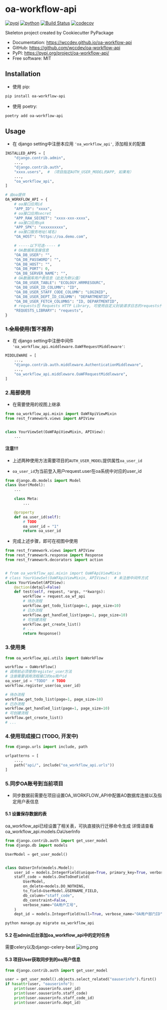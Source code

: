 # oa-workflow-api


[![pypi](https://img.shields.io/pypi/v/oa-workflow-api.svg)](https://pypi.org/project/oa-workflow-api/)
[![python](https://img.shields.io/pypi/pyversions/oa-workflow-api.svg)](https://pypi.org/project/oa-workflow-api/)
[![Build Status](https://github.com/wccdev/oa-workflow-api/actions/workflows/dev.yml/badge.svg)](https://github.com/wccdev/oa-workflow-api/actions/workflows/dev.yml)
[![codecov](https://codecov.io/gh/wccdev/oa-workflow-api/branch/main/graphs/badge.svg)](https://codecov.io/github/wccdev/oa-workflow-api)



Skeleton project created by Cookiecutter PyPackage


* Documentation: <https://wccdev.github.io/oa-workflow-api>
* GitHub: <https://github.com/wccdev/oa-workflow-api>
* PyPI: <https://pypi.org/project/oa-workflow-api/>
* Free software: MIT


## Installation
- 使用 pip:
```bash
pip install oa-workflow-api

```
- 使用 poetry:
```bash
poetry add oa-workflow-api
```

## Usage
- 在 django setting中注册本应用 `'oa_workflow_api'`, 添加相关的配置
```python
INSTALLED_APPS = [
    "django.contrib.admin",
    ...,
    "django.contrib.auth",
    "xxxx.users",  # （项目指定AUTH_USER_MODEL的APP, 如果有）
    ...,
    "oa_workflow_api",
]

# 由oa提供
OA_WORKFLOW_API = {
    # oa接口应用id
    "APP_ID": "xxxx",
    # oa接口应用secret
    "APP_RAW_SECRET": "xxxx-xxx-xxxx",
    # oa接口应用spk
    "APP_SPK": "xxxxxxxxxx",
    # oa接口服务地址(域名)
    "OA_HOST": "https://oa.demo.com",

    # -----以下可选----- #
    # OA数据库连接信息
    "OA_DB_USER": "",
    "OA_DB_PASSWORD": "",
    "OA_DB_HOST": "",
    "OA_DB_PORT": 0,
    "OA_DB_SERVER_NAME": "",
    # OA数据库用户表信息（此处为默认值）
    "OA_DB_USER_TABLE": "ECOLOGY.HRMRESOURC",
    "OA_DB_USER_ID_COLUMN": "ID",
    "OA_DB_USER_STAFF_CODE_COLUMN": "LOGINID",
    "OA_DB_USER_DEPT_ID_COLUMN": "DEPARTMENTID",
    "OA_DB_USER_FETCH_COLUMNS": "ID, DEPARTMENTID",
    # requests包 Requests HTTP Library, 可使用自定义封装请求日志的requests代替
    "REQUESTS_LIBRARY": "requests",
}
```

### ~~1.全局使用~~(暂不推荐)
- 在 django setting中注册中间件 `'oa_workflow_api.middleware.OaWFRequestMiddleware'`:
```python
MIDDLEWARE = [
    ...,
    "django.contrib.auth.middleware.AuthenticationMiddleware",
    ...,
    "oa_workflow_api.middleware.OaWFRequestMiddleware",
]
```


### 2.局部使用
- 在需要使用的视图上继承
```python
from oa_workflow_api.mixin import OaWFApiViewMixin
from rest_framework.views import APIView


class YourViewSet(OaWFApiViewMixin, APIView):
    ...
```

#### 注意!!!
- 上述两种使用方法需要项目的`AUTH_USER_MODEL`提供属性`oa_user_id`

- `oa_user_id`为当前登入用户request.user在oa系统中对应的user_id
```python
from django.db.models import Model
class User(Model):
    ...

    class Meta:
        ...

    @property
    def oa_user_id(self):
        # TODO
        oa_user_id = "1"
        return oa_user_id
```

- 完成上述步骤，即可在视图中使用
```python
from rest_framework.views import APIView
from rest_framework.response import Response
from rest_framework.decorators import action


# from oa_workflow_api.mixin import OaWFApiViewMixin
# class YourViewSet(OaWFApiViewMixin, APIView):  # 未注册中间件方式
class YourViewSet(APIView):
    @action(detail=False)
    def test(self, request, *args, **kwargs):
        workflow = request.oa_wf_api
        # 待办流程
        workflow.get_todo_list(page=1, page_size=10)
        # 已办流程
        workflow.get_handled_list(page=1, page_size=10)
        # 可创建流程
        workflow.get_create_list()
        # ...
        return Response()
```

### 3.使用类
```python
from oa_workflow_api.utils import OaWorkFlow

workflow = OaWorkFlow()
# 调用前必须使用register_user方法
# 注册需要调用流程接口的oa用户id
oa_user_id = "TODO"  # TODO
workflow.register_user(oa_user_id)

# 待办流程
workflow.get_todo_list(page=1, page_size=10)
# 已办流程
workflow.get_handled_list(page=1, page_size=10)
# 可创建流程
workflow.get_create_list()
# ...
```

### 4.使用现成接口 (TODO, 开发中)
```python
from django.urls import include, path

urlpatterns = [
    ...,
    path("api/", include("oa_workflow_api.urls"))
]
```

### 5.同步OA账号到当前项目
- 同步数据前需要在项目设置OA_WORKFLOW_API中配置AO数据库连接以及指定用户表信息
#### 5.1 设置保存数据的表
oa_workflow_api已经设置了相关表，可执直接执行迁移命令生成
详情请查看oa_workflow_api.models.OaUserInfo
```python
from django.contrib.auth import get_user_model
from django.db import models

UserModel = get_user_model()


class OaUserInfo(models.Model):
    user_id = models.IntegerField(unique=True, primary_key=True, verbose_name="OA用户数据ID")
    staff_code = models.OneToOneField(
        UserModel,
        on_delete=models.DO_NOTHING,
        to_field=UserModel.USERNAME_FIELD,
        db_column="staff_code",
        db_constraint=False,
        verbose_name="OA用户工号",
    )
    dept_id = models.IntegerField(null=True, verbose_name="OA用户部门ID")
```
```bash
python manage.py migrate oa_workflow_api

```

#### 5.2 在admin后台添加oa_workflow_api中的定时任务
需要celery以及django-celery-beat
![img.png](static/img.png)

#### 5.3 项目User获取同步到的oa用户信息
```python
from django.contrib.auth import get_user_model

user = get_user_model().objects.select_related("oauserinfo").first()
if hasattr(user, "oauserinfo"):
    print(user.oauserinfo.user_id)
    print(user.oauserinfo.staff_code)
    print(user.oauserinfo.staff_code_id)
    print(user.oauserinfo.dept_id)
```
